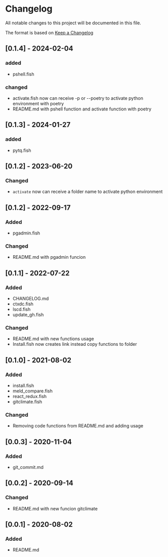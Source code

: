 # Changelog

All notable changes to this project will be documented in this file.

The format is based on [Keep a Changelog](https://keepachangelog.com/en/1.1.0/)

## [0.1.4] - 2024-02-04
### added
- pshell.fish

### changed
- activate.fish now can receive -p or --poetry to activate python environment with poetry
- README.md with pshell function and activate function with poetry

## [0.1.3] - 2024-01-27
### added
- pytq.fish

## [0.1.2] - 2023-06-20
### Changed
- `activate` now can receive a folder name to activate python environment

## [0.1.2] - 2022-09-17
### Added
- pgadmin.fish

### Changed
- README.md with pgadmin funcion

## [0.1.1] - 2022-07-22
### Added
- CHANGELOG.md
- ctxdc.fish
- lscd.fish
- update_gh.fish

### Changed
- README.md with new functions usage
- Install.fish now creates link instead copy functions to folder

## [0.1.0] - 2021-08-02
### Added
- install.fish
- meld_compare.fish
- react_redux.fish
- gitclimate.fish

### Changed
- Removing code functions from README.md and adding usage


## [0.0.3] - 2020-11-04
### Added
- git_commit.md


## [0.0.2] - 2020-09-14
### Changed
- README.md with new funcion gitclimate

## [0.0.1] - 2020-08-02
### Added
- README.md
